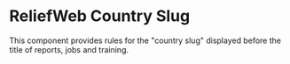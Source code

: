 ReliefWeb Country Slug
======================

This component provides rules for the "country slug" displayed before the title of reports, jobs and training.
